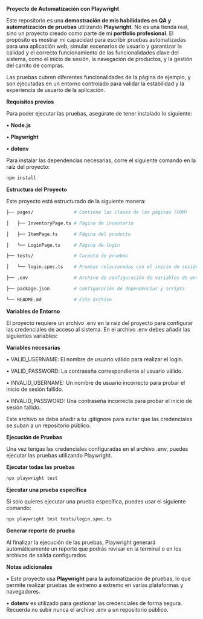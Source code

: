 **Proyecto de Automatización con Playwright**

Este repositorio es una **demostración de mis habilidades en QA y automatización de pruebas** utilizando **Playwright**. No es una tienda real, sino un proyecto creado como parte de mi **portfolio profesional**. El propósito es mostrar mi capacidad para escribir pruebas automatizadas para una aplicación web, simular escenarios de usuario y garantizar la calidad y el correcto funcionamiento de las funcionalidades clave del sistema, como el inicio de sesión, la navegación de productos, y la gestión del carrito de compras.

Las pruebas cubren diferentes funcionalidades de la página de ejemplo, y son ejecutadas en un entorno controlado para validar la estabilidad y la experiencia de usuario de la aplicación.

**Requisitos previos**

Para poder ejecutar las pruebas, asegúrate de tener instalado lo siguiente:

• **Node.js**

• **Playwright**

• **dotenv**

Para instalar las dependencias necesarias, corre el siguiente comando en la raíz del proyecto:

```bash
npm install
```

**Estructura del Proyecto**

Este proyecto está estructurado de la siguiente manera:

```bash
├── pages/               # Contiene las clases de las páginas (POM)

│   ├── InventoryPage.ts # Página de inventario

│   ├── ItemPage.ts      # Página del producto

│   └── LoginPage.ts     # Página de login

├── tests/               # Carpeta de pruebas

│   └── login.spec.ts    # Pruebas relacionadas con el inicio de sesión

├── .env                 # Archivo de configuración de variables de entorno

├── package.json         # Configuración de dependencias y scripts

└── README.md            # Este archivo
```

**Variables de Entorno**

El proyecto requiere un archivo .env en la raíz del proyecto para configurar las credenciales de acceso al sistema. En el archivo .env debes añadir las siguientes variables:

**Variables necesarias**

• VALID_USERNAME: El nombre de usuario válido para realizar el login.

• VALID_PASSWORD: La contraseña correspondiente al usuario válido.

• INVALID_USERNAME: Un nombre de usuario incorrecto para probar el inicio de sesión fallido.

• INVALID_PASSWORD: Una contraseña incorrecta para probar el inicio de sesión fallido.

Este archivo se debe añadir a tu .gitignore para evitar que las credenciales se suban a un repositorio público.

**Ejecución de Pruebas**

Una vez tengas las credenciales configuradas en el archivo .env, puedes ejecutar las pruebas utilizando Playwright.

**Ejecutar todas las pruebas**

```bash
npx playwright test
```

**Ejecutar una prueba específica**

Si solo quieres ejecutar una prueba específica, puedes usar el siguiente comando:

```bash
npx playwright test tests/login.spec.ts
```

**Generar reporte de prueba**

Al finalizar la ejecución de las pruebas, Playwright generará automáticamente un reporte que podrás revisar en la terminal o en los archivos de salida configurados.

**Notas adicionales**

• Este proyecto usa **Playwright** para la automatización de pruebas, lo que permite realizar pruebas de extremo a extremo en varias plataformas y navegadores.

• **dotenv** es utilizado para gestionar las credenciales de forma segura. Recuerda no subir nunca el archivo .env a un repositorio público.
